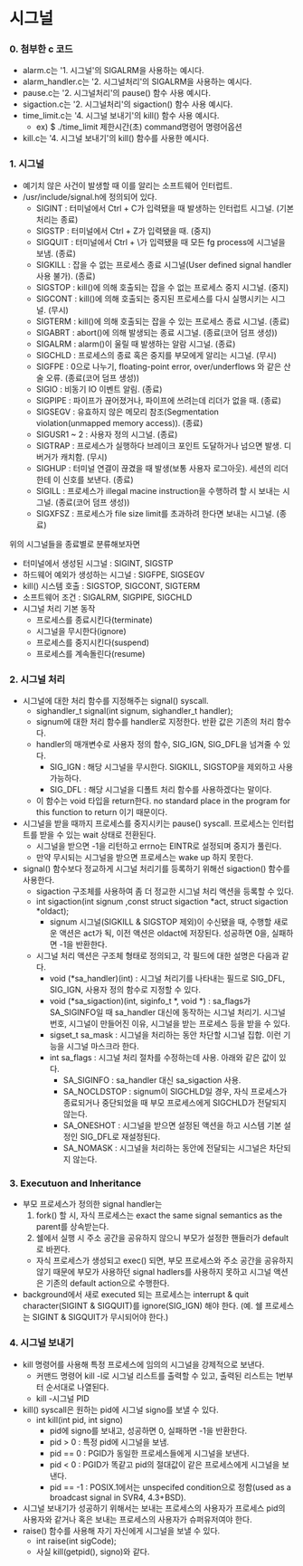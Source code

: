 # 시그널

### 0. 첨부한 c 코드 
+ alarm.c는 '1. 시그널'의 SIGALRM을 사용하는 예시다.
+ alarm_handler.c는 '2. 시그널처리'의 SIGALRM을 사용하는 예시다.
+ pause.c는 '2. 시그널처리'의 pause() 함수 사용 예시다.
+ sigaction.c는 '2. 시그널처리'의 sigaction() 함수 사용 예시다.
+ time_limit.c는 '4. 시그널 보내기'의 kill() 함수 사용 예시다. 
    + ex) $ ./time_limit 제한시간(초) command명령어 명령어옵션
+ kill.c는 '4. 시그널 보내기'의 kill() 함수를 사용한 예시다.

### 1. 시그널
+ 예기치 않은 사건이 발생할 때 이를 알리는 소프트웨어 인터럽트.
+ /usr/include/signal.h에 정의되어 있다.
  + SIGINT : 터미널에서 Ctrl + C가 입력됐을 때 발생하는 인터럽트 시그널. (기본 처리는 종료)
  + SIGSTP : 터미널에서 Ctrl + Z가 입력됐을 때. (중지)
  + SIGQUIT : 터미널에서 Ctrl + \가 입력됐을 때 모든 fg process에 시그널을 보냄. (종료)
  + SIGKILL : 잡을 수 없는 프로세스 종료 시그널(User defined signal handler 사용 불가). (종료)
  + SIGSTOP : kill()에 의해 호출되는 잡을 수 없는 프로세스 중지 시그널. (중지)
  + SIGCONT : kill()에 의해 호출되는 중지된 프로세스를 다시 실행시키는 시그널. (무시)
  + SIGTERM : kill()에 의해 호출되는 잡을 수 있는 프로세스 종료 시그널. (종료)
  + SIGABRT : abort()에 의해 발생되는 종료 시그널. (종료(코어 덤프 생성))
  + SIGALRM : alarm()이 울릴 때 발생하는 알람 시그널. (종료)
  + SIGCHLD : 프로세스의 종료 혹은 중지를 부모에게 알리는 시그널. (무시)
  + SIGFPE : 0으로 나누기, floating-point error, over/underflows 와 같은 산술 오류. (종료(코어 덤프 생성))
  + SIGIO : 비동기 IO 이벤트 알림. (종료)
  + SIGPIPE : 파이프가 끊어졌거나, 파이프에 쓰려는데 리더가 없을 때. (종료)
  + SIGSEGV : 유효하지 않은 메모리 참조(Segmentation violation(unmapped memory access)). (종료)
  + SIGUSR1 ~ 2 : 사용자 정의 시그널. (종료)
  + SIGTRAP : 프로세스가 실행하다 브레이크 포인트 도달하거나 넘으면 발생. 디버거가 캐치함. (무시)
  + SIGHUP : 터미널 연결이 끊겼을 때 발생(보통 사용자 로그아웃). 세션의 리더한테 이 신호를 보낸다. (종료) 
  + SIGILL : 프로세스가 illegal macine instruction을 수행하려 할 시 보내는 시그널. (종료(코어 덤프 생성))
  + SIGXFSZ : 프로세스가 file size limit를 초과하려 한다면 보내는 시그널. (종료)
  
  
위의 시그널들을 종료별로 분류해보자면
  + 터미널에서 생성된 시그널 : SIGINT, SIGSTP
  + 하드웨어 예외가 생성하는 시그널 : SIGFPE, SIGSEGV
  + kill() 시스템 호출 : SIGSTOP, SIGCONT, SIGTERM
  + 소프트웨어 조건 : SIGALRM, SIGPIPE, SIGCHLD
+ 시그널 처리 기본 동작
  + 프로세스를 종료시킨다(terminate)
  + 시그널을 무시한다(ignore) 
  + 프로세스를 중지시킨다(suspend)
  + 프로세스를 계속돌린다(resume)

### 2. 시그널 처리
+ 시그널에 대한 처리 함수를 지정해주는 signal() syscall.
  + sighandler_t signal(int signum, sighandler_t handler);
  + signum에 대한 처리 함수를 handler로 지정한다. 반환 값은 기존의 처리 함수다.
  + handler의 매개변수로 사용자 정의 함수, SIG_IGN, SIG_DFL을 넘겨줄 수 있다.
    + SIG_IGN : 해당 시그널을 무시한다. SIGKILL, SIGSTOP을 제외하고 사용가능하다.
    + SIG_DFL : 해당 시그널을 디폴트 처리 함수를 사용하겠다는 말이다.
  + 이 함수는 void 타입을 return한다. no standard place in the program for this function to return 이기 때문이다.
+ 시그널을 받을 때까지 프로세스를 중지시키는 pause() syscall. 프로세스는 인터럽트를 받을 수 있는 wait 상태로 전환된다.
  + 시그널을 받으면 -1을 리턴하고 errno는 EINTR로 설정되며 중지가 풀린다.
  + 만약 무시되는 시그널을 받으면 프로세스는 wake up 하지 못한다.
+ signal() 함수보다 정교하게 시그널 처리기를 등록하기 위해선 sigaction() 함수를 사용한다.
  + sigaction 구조체를 사용하여 좀 더 정교한 시그널 처리 액션을 등록할 수 있다.
  + int sigaction(int signum ,const struct sigaction *act, struct sigaction *oldact);
    + signum 시그널(SIGKILL & SIGSTOP 제외)이 수신됐을 때, 수행할 새로운 액션은 act가 됙, 이전 액션은 oldact에 저장된다. 성공하면 0을, 실패하면 -1을 반환한다.
  + 시그널 처리 액션은 구조체 형태로 정의되고, 각 필드에 대한 설명은 다음과 같다.
    + void (*sa_handler)(int) : 시그널 처리기를 나타내는 필드로 SIG_DFL, SIG_IGN, 사용자 정의 함수로 지정할 수 있다.
    + void (*sa_sigaction)(int, siginfo_t *, void *) : sa_flags가 SA_SIGINFO일 때 sa_handler 대신에 동작하는 시그널 처리기. 시그널 번호, 시그널이 만들어진 이유, 시그널을 받는 프로세스 등을 받을 수 있다.
    + sigset_t sa_mask : 시그널을 처리하는 동안 차단할 시그널 집합. 이런 기능을 시그널 마스크라 한다.
    + int sa_flags : 시그널 처리 절차를 수정하는데 사용. 아래와 같은 값이 있다.
      + SA_SIGINFO : sa_handler 대신 sa_sigaction 사용.
      + SA_NOCLDSTOP : signum이 SIGCHLD일 경우, 자식 프로세스가 종료되거나 중단되었을 때 부모 프로세스에게 SIGCHLD가 전달되지 않는다.
      + SA_ONESHOT : 시그널을 받으면 설정된 액션을 하고 시스템 기본 설정인 SIG_DFL로 재설정된다.
      + SA_NOMASK : 시그널을 처리하는 동안에 전달되는 시그널은 차단되지 않는다.

### 3. Executuon and Inheritance 
+ 부모 프로세스가 정의한 signal handler는 
  1) fork() 할 시, 자식 프로세스는 exact the same signal semantics as the parent를 상속받는다.
  2) 쉘에서 실행 시 주소 공간을 공유하지 않으니 부모가 설정한 핸들러가 default로 바뀐다.
  + 자식 프로세스가 생성되고 exec() 되면, 부모 프로세스와 주소 공간을 공유하지 않기 때문에 부모가 사용하던 signal hadlers를 사용하지 못하고 시그널 액션은 기존의 default action으로 수행한다.
+ background에서 새로 executed 되는 프로세스는 interrupt & quit character(SIGINT & SIGQUIT)를 ignore(SIG_IGN) 해야 한다. (예. 쉘 프로세스는 SIGINT & SIGQUIT가 무시되어야 한다.)

### 4. 시그널 보내기
+ kill 명령어를 사용해 특정 프로세스에 임의의 시그널을 강제적으로 보낸다. 
  + 커맨드 명령어 kill -l로 시그널 리스트를 출력할 수 있고, 출력된 리스트는 1번부터 순서대로 나열된다.
  + kill -시그널 PID
+ kill() syscall은 원하는 pid에 시그널 signo를 보낼 수 있다.
  + int kill(int pid, int signo)
    + pid에 signo를 보내고, 성공하면 0, 실패하면 -1을 반환한다.
    + pid > 0 : 특정 pid에 시그널을 보냄.
    + pid == 0 : PGID가 동일한 프로세스들에게 시그널을 보낸다.
    + pid < 0 : PGID가 똑같고 pid의 절대값이 같은 프로세스에게 시그널을 보낸다.
    + pid == -1 : POSIX.1에서는 unspecifed condition으로 정함(used as a broadcast signal in SVR4, 4.3+BSD).
+ 시그널 보내기가 성공하기 위해서는 보내는 프로세스의 사용자가 프로세스 pid의 사용자와 같거나 혹은 보내는 프로세스의 사용자가 슈퍼유저여야 한다.
+ raise() 함수를 사용해 자기 자신에게 시그널을 보낼 수 있다.
  + int raise(int sigCode);
  + 사실 kill(getpid(), signo)와 같다.
